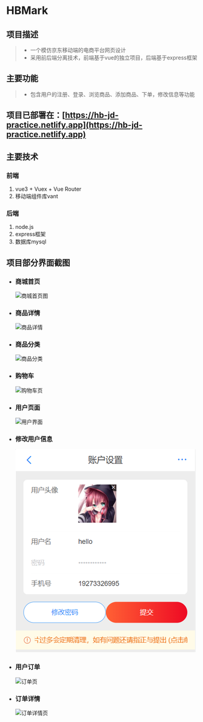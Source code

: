 # HBMark


## 项目描述
>+ 一个模仿京东移动端的电商平台网页设计  
>+ 采用前后端分离技术，前端基于vue的独立项目，后端基于express框架
## 主要功能
>+ 包含用户的注册、登录、浏览商品、添加商品、下单，修改信息等功能

## 项目已部署在：[https://hb-jd-practice.netlify.app](https://hb-jd-practice.netlify.app)


## 主要技术 
### 前端  
1. vue3 + Vuex + Vue Router 
2. 移动端组件库vant
### 后端
1. node.js
2. express框架
3. 数据库mysql


## 项目部分界面截图
+ ### 商城首页  
  ![商城首页图](./src/assets/images/upload/Home页.png)
+ ### 商品详情
  ![商品详情](./src/assets/images/upload/detail页.png) 
+ ### 商品分类
  ![商品分类](./src/assets/images/upload/Category页.png) 
+ ### 购物车
   ![购物车页](./src/assets/images/upload/shoppingcar页.png)
+ ### 用户页面  
   ![用户界面](./src/assets/images/upload/User页.png)
+ ### 修改用户信息  
   ![修改用户信息](./src//assets/images/upload/UserInfoMod.png)
+ ### 用户订单
   ![订单页](./src/assets/images/upload/Account页.png)
+ ### 订单详情
   ![订单详情页](./src/assets/images/upload/OrderDetail页.png)


